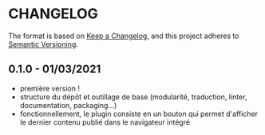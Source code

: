 # CHANGELOG

The format is based on [Keep a Changelog](https://keepachangelog.com/), and this project adheres to [Semantic Versioning](https://semver.org/).

<!--

## Unreleased [{version_tag}](https://github.com/opengisch/qgis-plugin-ci/releases/tag/{version_tag})

### Added

### Changed

### Removed

-->

## 0.1.0 - 01/03/2021

- première version !
- structure du dépôt et outillage de base (modularité, traduction, linter, documentation, packaging...)
- fonctionnellement, le plugin consiste en un bouton qui permet d'afficher le dernier contenu publié dans le navigateur intégré
